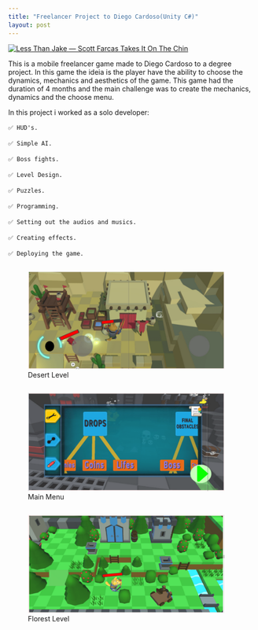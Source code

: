 ```yaml
---
title: "Freelancer Project to Diego Cardoso(Unity C#)"
layout: post
---
```


[![Less Than Jake — Scott Farcas Takes It On The Chin](https://img.youtube.com/vi/cp1yax5sLmA/0.jpg)](https://youtu.be/cp1yax5sLmA)



This is a mobile freelancer game made to Diego Cardoso to a degree project. In this game the ideia is the player have the ability to choose the dynamics, mechanics and aesthetics of the game.
This game had the duration of 4 months and the main challenge was to create the mechanics, dynamics and the choose menu.


In this project i worked as a solo developer:

    ✅ HUD's.
    
    ✅ Simple AI.
    
    ✅ Boss fights.
    
    ✅ Level Design.
    
    ✅ Puzzles.
    
    ✅ Programming.
    
    ✅ Setting out the audios and musics.
    
    ✅ Creating effects.
    
    ✅ Deploying the game.
    


<div class="row">
  <div class="column">    
     <figure>
            <img src="/assets/fontawesome/dog01.png" width="400" height="200" alt="Desert Level"> 
          <figcaption>Desert Level</figcaption>
    </figure>
  </div>
  <div class="column">
     <figure>
        <img src="/assets/fontawesome/dog02.png" width="400" height="200" alt="Main Menu">  
      <figcaption>Main Menu</figcaption>         
      </figure>
  </div>  
     <div class="column">
     <figure>
        <img src="/assets/fontawesome/dog03.png" width="400" height="200" alt="Florest Level">  
      <figcaption>Florest Level</figcaption>         
      </figure>
  </div>  
</div>
